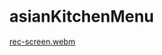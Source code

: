 # asianKitchenMenu
[rec-screen.webm](https://user-images.githubusercontent.com/95275269/194716464-596ea347-2fa0-4aac-a412-e1e649960508.webm)

